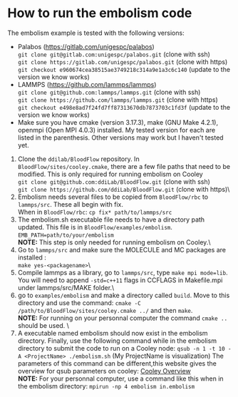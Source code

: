 # How to run the embolism code

The embolism example is tested with the following versions:
- Palabos (https://gitlab.com/unigespc/palabos) \
`git clone git@gitlab.com:unigespc/palabos.git` (clone with ssh)\
`git clone https://gitlab.com/unigespc/palabos.git` (clone with https)\
`git checkout e960674cea38515ae3749218c314a9e1a3c6c140` (update to the version we know works)
- LAMMPS  (https://github.com/lammps/lammps) \
`git clone git@github.com:lammps/lammps.git` (clone with ssh)\
`git clone https://github.com/lammps/lammps.git` (clone with https)\
`git checkout e498e8ad7f24fd7ff87313670db7873703c1fd3f` (update to the version we know works)
- Make sure you have cmake (version 3.17.3), make (GNU Make 4.2.1), openmpi (Open MPI 4.0.3) installed. My tested version for each are listed in the parenthesis. Other versions may work but I haven't tested yet.
 
1. Clone the `ddilab/BloodFlow` repository. In `BloodFlow/sites/cooley.cmake`, there are a few file paths that need to be modified. This is only required for running embolism on Cooley\
`git clone git@github.com:ddiLab/BloodFlow.git` (clone with ssh)\
`git clone https://github.com/ddiLab/BloodFlow.git` (clone with https)\
2. Embolism needs several files to be copied from `BloodFlow/rbc` to `lammps/src`. These all begin with fix. \
When in `BloodFlow/rbc`: `cp fix* path/to/lammps/src`
3. The embolism.sh executable file needs to have a directory path updated. This file is in `BloodFlow/examples/embolism`. \
`EMB_PATH=path/to/your/embolism` \
**NOTE:** This step is only needed for running embolism on Cooley.\
4. Go to `lammps/src` and make sure the MOLECULE and MC packages are installed : \
`make yes-<packagename>`\
5. Compile lammps as a library, go to `lammps/src`, type `make mpi mode=lib`. You will need to append `-std=c++11` flags in CCFLAGS in Makefile.mpi under lammps/src/MAKE folder.\
6. go to `examples/embolism` and make a directory called `build`. Move to this directory and use the command: `cmake -C /path/to/BloodFlow/sites/cooley.cmake ../` and then `make`.\
**NOTE:** For running on your personnal computer the command `cmake ..` should be used. \
7. A executable named embolism should now exist in the embolism directory. Finally, use the following command while in the embolism directory to submit the code to run on a Cooley node:
`qsub -n 1 -t 10 -A <ProjectName> ./embolism.sh` (My ProjectName is visualization)
The parameters of this command can be different,this website gives the overview for qsub parameters on cooley: [Cooley Overview](https://www.alcf.anl.gov/support-center/cooley/submitting-jobs-cooley)\
**NOTE:** For your personnal computer, use a command like this when in the embolism directory: `mpirun -np 4 embolism in.embolism`


